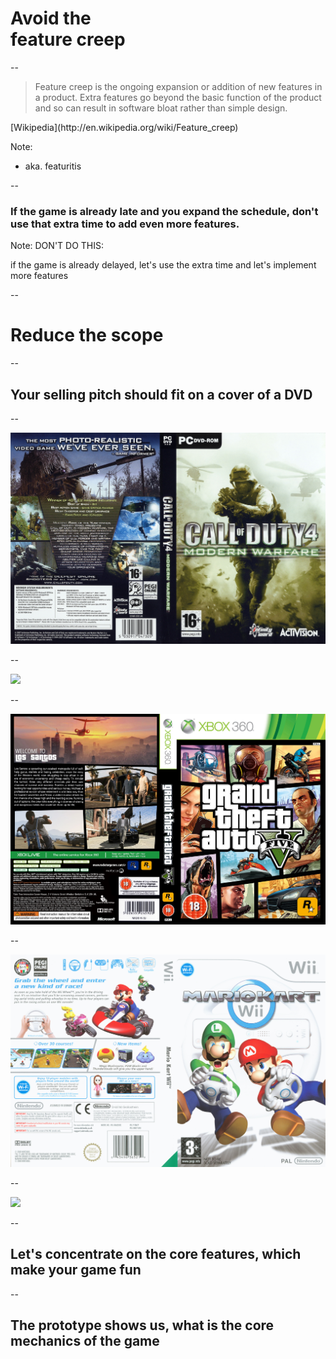 # Avoid the<br>feature creep

--

>Feature creep is the ongoing expansion or addition of new features in a product. 
Extra features go beyond the basic function of the product and so can result in software bloat rather than simple design.
<footer>[Wikipedia](http://en.wikipedia.org/wiki/Feature_creep)</footer>

Note:
- aka. featuritis

--

### If the game is already late and you expand the schedule, don't use that extra time to add even more features.

Note:
DON'T DO THIS:

if the game is already delayed, let's use the extra time and let's implement more features

--

# Reduce the scope

--

## Your selling pitch should fit on a cover of a DVD

--

<img src="images/covers/CallofDuty4DVD.jpg">

--

<img src="images/covers/GTA V Cover.jpg">

--

<img src="images/covers/GTA_FIVE_PAL_DVD_COVER(1).jpg">

--

<img src="images/covers/Mario Kart Wii PAL UK Cover.jpg">

--

<img src="images/covers/nfs rivals ntsc.jpg">

--

## Let's concentrate on the core features, which make your game fun

--

## The prototype shows us, what is the core mechanics of the game
